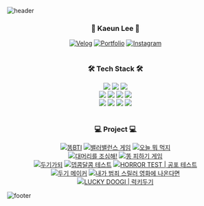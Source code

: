 ![header](https://capsule-render.vercel.app/api?type=waving&&color=gradient&height=100&section=header)

<div align = "center">
  <h3>🌸 Kaeun Lee 🌸</h3>
  
  [![Velog](https://img.shields.io/badge/Velog-20C997?style=flat-square&logo=Velog&logoColor=white)](https://velog.io/@rlotr02) [![Portfolio](https://img.shields.io/badge/Portfolio-806894?style=flat-square&logo=notion&logoColor=white)](https://rlotr02.notion.site/66de64fbe53f4cabb63d13527512d511) [![Instagram](https://img.shields.io/badge/Instagram-E4405F?style=flat-square&logo=Instagram&logoColor=white)](https://www.instagram.com/rlotr.dev)
  <br/>
  <br/>
  
  <h3>🛠 Tech Stack 🛠</h3>
  <img src="https://img.shields.io/badge/HTML5-E34F26?style=flat-square&logo=html5&logoColor=white"/>
  <img src="https://img.shields.io/badge/CSS3-1572B6?style=flat-square&logo=css3&logoColor=white"/>
  <img src="https://img.shields.io/badge/JavaScript-F7DF1E?style=flat-square&logo=javascript&logoColor=white"/>
  <br/>
  <img src="https://img.shields.io/badge/TypeScript-3178C6?style=flat-square&logo=Typescript&logoColor=white"/>
  <img src="https://img.shields.io/badge/React-61DAFB?style=flat-square&logo=React&logoColor=white"/>
  <img src="https://img.shields.io/badge/Next.js-D8DDDF?style=flat-square&logo=Next.js&logoColor=white"/>
  <img src="https://img.shields.io/badge/Recoil-3578E5?style=flat-square&logo=recoil&logoColor=white"/>
  <br/>
  <img src="https://img.shields.io/badge/C-A8B9CC?style=flat-square&logo=C&logoColor=white"/>
  <img src="https://img.shields.io/badge/C++-00599C?style=flat-square&logo=C%2B%2B&logoColor=white"/>
  <img src="https://img.shields.io/badge/Java-007396?style=flat-square&logo=java&logoColor=white"/>
  <img src="https://img.shields.io/badge/Python-3776AB?style=flat-square&logo=Python&logoColor=white"/>
  
  <br/>
  <br/>
  
  <h3>💻 Project 💻</h3>

 [![똥BTI](https://img.shields.io/badge/똥BTI-b85d2a?style=flat-square&logo=githubsponsors&logoColor=white)](https://pooptest.netlify.app) [![밸러밸런스 게임](https://img.shields.io/badge/밸러밸런스%20게임-1fa664?style=flat-square&logo=githubsponsors&logoColor=white)](https://balabalancegame.netlify.app) [![오늘 뭐 먹지](https://img.shields.io/badge/오늘%20뭐%20먹지-d9aa23?style=flat-square&logo=githubsponsors&logoColor=white)](https://today-eat.netlify.app)
 <br/>
[![대머리를 조심해!](https://img.shields.io/badge/대머리를%20조심해!-d15858?style=flat-square&logo=githubsponsors&logoColor=white)](https://baldheadgame.netlify.app) [![똥 피하기 게임](https://img.shields.io/badge/똥%20피하기%20게임-4b88c4?style=flat-square&logo=githubsponsors&logoColor=white)](https://avoidpoopgame.netlify.app)
 <br/>
[![두기가되](https://img.shields.io/badge/두기가되-6978AC?style=flat-square&logo=githubsponsors&logoColor=white)](https://lets-doogi-test.netlify.app) [![뎁콤달콤 테스트](https://img.shields.io/badge/뎁콤달콤%20테스트-cc4341?style=flat-square&logo=githubsponsors&logoColor=white)](https://depth-saecomdalcom-test.netlify.app)
[![HORROR TEST | 공포 테스트](https://img.shields.io/badge/HORROR%20TEST-a63333?style=flat-square&logo=githubsponsors&logoColor=white)](https://horror-test.netlify.app)
  <br/>
[![두기 메이커](https://img.shields.io/badge/두기%20메이커-66A9B9?style=flat-square&logo=githubsponsors&logoColor=white)](https://doogi-maker.netlify.app) [![내가 범죄 스릴러 영화에 나온다면](https://img.shields.io/badge/내가%20범죄%20스릴러%20영화에%20나온다면-a1885f?style=flat-square&logo=githubsponsors&logoColor=white)](https://crime-role-test.netlify.app)
  <br/>
[![LUCKY DOOGI | 럭키두기](https://img.shields.io/badge/LUCKY%20DOOGI%20|%20럭키두기-6e8f76?style=flat-square&logo=githubsponsors&logoColor=white)](https://lucky-doogi.netlify.app)

</div>

![footer](https://capsule-render.vercel.app/api?type=waving&&color=gradient&height=100&section=footer)
